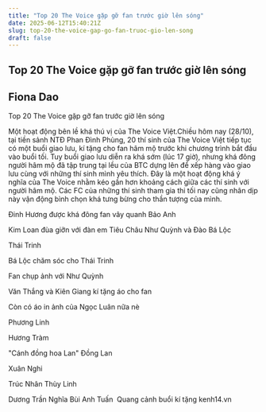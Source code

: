 ```yaml
---
title: "Top 20 The Voice gặp gỡ fan trước giờ lên sóng"
date: 2025-06-12T15:40:21Z
slug: top-20-the-voice-gap-go-fan-truoc-gio-len-song
draft: false
---
```


## Top 20 The Voice gặp gỡ fan trước giờ lên sóng

## Fiona Dao

Top 20 The Voice gặp gỡ fan trước giờ lên sóng​

 
Một hoạt động bên lề khá thú vị của The Voice Việt.​Chiều hôm nay (28/10), tại tiền sảnh NTĐ Phan Đình Phùng, 20 thí sinh của The Voice Việt tiếp tục có một buổi giao lưu, kí tặng cho fan hâm mộ trước khi chương trình bắt đầu vào buổi tối. Tuy buổi giao lưu diễn ra khá sớm (lúc 17 giờ), nhưng khá đông người hâm mộ đã tập trung tại lều của BTC dựng lên để xếp hàng vào giao lưu cùng với những thí sinh mình yêu thích. 
Đây là một hoạt động khá ý nghĩa của The Voice nhằm kéo gần hơn khoảng cách giữa các thí sinh với người hâm mộ. Các FC của những thí sinh tham gia thi tối nay cũng nhân dịp này vận động bình chọn khá tưng bừng cho thần tượng của mình.



Đinh Hương được khá đông fan vây quanh​
Bảo Anh​

Kim Loan đùa giỡn với đàn em​​
Tiêu Châu Như Quỳnh và Đào Bá Lộc​

Thái Trinh​

Bá Lộc chăm sóc cho Thái Trinh​

Fan chụp ảnh với Như Quỳnh​

Văn Thắng và Kiên Giang kí tặng áo cho fan​

Còn có áo in ảnh của Ngọc Luân nữa nè​

Phương Linh​

Hương Tràm​

"Cánh đồng hoa Lan" Đồng Lan​

Xuân Nghi​

Trúc Nhân​​
Thùy Linh​



Dương Trần Nghĩa​
Bùi Anh Tuấn
​
Quang cảnh buổi kí tặng ​kenh14.vn​​